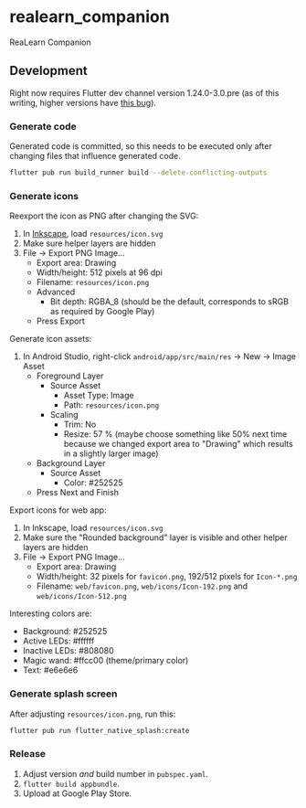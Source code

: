 # realearn_companion

ReaLearn Companion

## Development

Right now requires Flutter dev channel version 1.24.0-3.0.pre (as of this writing, higher versions
have [this bug](https://github.com/flutter/flutter/issues/69254)).

### Generate code

Generated code is committed, so this needs to be executed only after changing files that influence
generated code.

```sh
flutter pub run build_runner build --delete-conflicting-outputs
```

### Generate icons

Reexport the icon as PNG after changing the SVG:
1. In [Inkscape](http://www.inkscape.org/), load `resources/icon.svg`
1. Make sure helper layers are hidden
1. File → Export PNG Image...
    - Export area: Drawing
    - Width/height: 512 pixels at 96 dpi
    - Filename: `resources/icon.png`
    - Advanced
        - Bit depth: RGBA_8 (should be the default, corresponds to sRGB as required by Google Play)
    - Press Export

Generate icon assets:
1. In Android Studio, right-click `android/app/src/main/res` → New → Image Asset
    - Foreground Layer
        - Source Asset
            - Asset Type: Image
            - Path: `resources/icon.png`
        - Scaling
            - Trim: No
            - Resize: 57 % (maybe choose something like 50% next time because we changed
              export area to "Drawing" which results in a slightly larger image)
    - Background Layer
        - Source Asset
            - Color: #252525
    - Press Next and Finish

Export icons for web app:
1. In Inkscape, load `resources/icon.svg`
1. Make sure the "Rounded background" layer is visible and other helper layers are hidden
1. File → Export PNG Image...
    - Export area: Drawing
    - Width/height: 32 pixels for `favicon.png`, 192/512 pixels for `Icon-*.png`
    - Filename: `web/favicon.png`, `web/icons/Icon-192.png` and `web/icons/Icon-512.png`

Interesting colors are:
- Background: #252525
- Active LEDs: #ffffff
- Inactive LEDs: #808080
- Magic wand: #ffcc00 (theme/primary color)
- Text: #e6e6e6

### Generate splash screen

After adjusting `resources/icon.png`, run this:

```sh
flutter pub run flutter_native_splash:create
```

### Release

1. Adjust version *and* build number in `pubspec.yaml`.
2. `flutter build appbundle`.
3. Upload at Google Play Store.